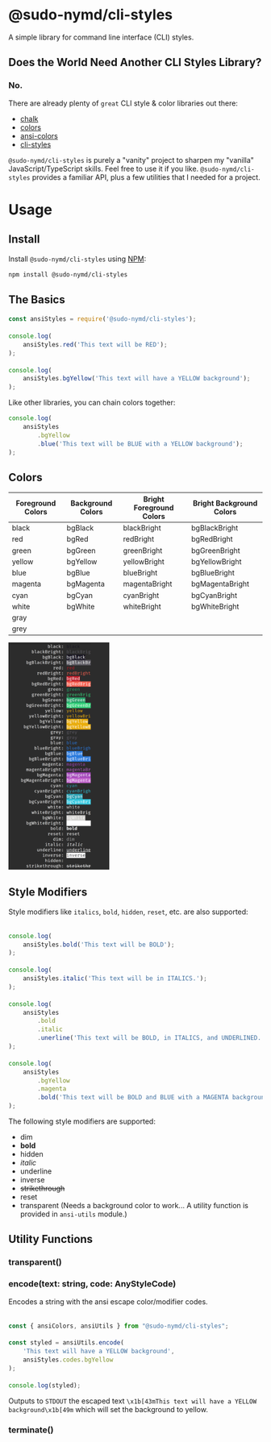# @sudo-nymd/cli-styles

A simple library for command line interface (CLI) styles.

## Does the World Need Another CLI Styles Library?

### No.

There are already plenty of ```great``` CLI style & color libraries out there:

* [chalk]
* [colors]
* [ansi-colors]
* [cli-styles]

```@sudo-nymd/cli-styles``` is purely a "vanity" project to sharpen my "vanilla" JavaScript/TypeScript skills. Feel free to use it if you like. ```@sudo-nymd/cli-styles``` provides a familiar API, plus a few utilities that I needed for a project.

# Usage

## Install

Install ```@sudo-nymd/cli-styles``` using [NPM]:

``` bash
npm install @sudo-nymd/cli-styles
```
## The Basics

``` javascript
const ansiStyles = require('@sudo-nymd/cli-styles');

console.log(
    ansiStyles.red('This text will be RED');
);

console.log(
    ansiStyles.bgYellow('This text will have a YELLOW background');
);
```

Like other libraries, you can chain colors together:

``` javascript
console.log(
    ansiStyles
        .bgYellow
        .blue('This text will be BLUE with a YELLOW background');
);
```

## Colors

| Foreground Colors  | Background Colors | Bright Foreground Colors | Bright Background Colors |
| ------- | ----------------- | ------------- | ------------------------ |
| black   | bgBlack           | blackBright   | bgBlackBright            |
| red     | bgRed             | redBright     | bgRedBright              |
| green   | bgGreen           | greenBright   | bgGreenBright            |
| yellow  | bgYellow          | yellowBright  | bgYellowBright           |
| blue    | bgBlue            | blueBright    | bgBlueBright             |
| magenta | bgMagenta         | magentaBright | bgMagentaBright          |
| cyan    | bgCyan            | cyanBright    | bgCyanBright             |
| white   | bgWhite           | whiteBright   | bgWhiteBright            |
| gray    |                   |               |                          |
| grey    |                   |               |                          |

<img src="https://github.com/sudo-nymd/cli-styles/blob/master/screenshot1.png?raw=true" width="200"/>

## Style Modifiers

Style modifiers like ```italics```, ```bold```, ```hidden```, ```reset```, etc. are also supported:

``` javascript

console.log(
    ansiStyles.bold('This text will be BOLD');
);

console.log(
    ansiStyles.italic('This text will be in ITALICS.');
);

console.log(
    ansiStyles
        .bold
        .italic
        .unerline('This text will be BOLD, in ITALICS, and UNDERLINED.');
);

console.log(
    ansiStyles
        .bgYellow
        .magenta
        .bold('This text will be BOLD and BLUE with a MAGENTA background');
);
```
The following style modifiers are supported:

* dim
* **bold**
* hidden
* _italic_
* underline
* inverse
* ~~strikethrough~~
* reset
* transparent (Needs a background color to work... A utility function is provided in ```ansi-utils``` module.)

## Utility Functions

### transparent()

### encode(text: string, code: AnyStyleCode)

Encodes a string with the ansi escape color/modifier codes.

``` javascript

const { ansiColors, ansiUtils } from "@sudo-nymd/cli-styles";

const styled = ansiUtils.encode(
    'This text will have a YELLOW background',
    ansiStyles.codes.bgYellow
);

console.log(styled);
```

Outputs to ```STDOUT``` the escaped text ```\x1b[43mThis text will have a YELLOW background\x1b[49m``` which will set the background to yellow.

### terminate()

[ansi-colors]: https://www.npmjs.com/package/ansi-colors
[chalk]: https://www.npmjs.com/package/chalk
[cli-styles]: https://www.npmjs.com/package/cli-styles
[colors]: https://www.npmjs.com/package/colors
[NPM]: https://npmjs.org
